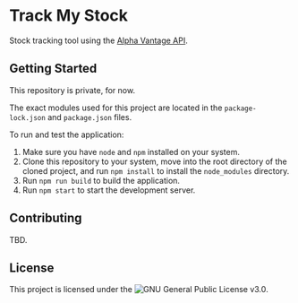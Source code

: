 # Track My Stock

Stock tracking tool using the [Alpha Vantage API](https://www.alphavantage.co/).

## Getting Started

This repository is private, for now.

The exact modules used for this project are located in the `package-lock.json` and `package.json` files.

To run and test the application:

1. Make sure you have `node` and `npm` installed on your system.
2. Clone this repository to your system, move into the root directory of the cloned project, and run `npm install` to install the `node_modules` directory.
3. Run `npm run build` to build the application.
4. Run `npm start` to start the development server.

## Contributing

TBD.

## License

This project is licensed under the ![GNU General Public License v3.0](https://github.com/ismaeltovar/track-my-stock/blob/main/LICENSE).

